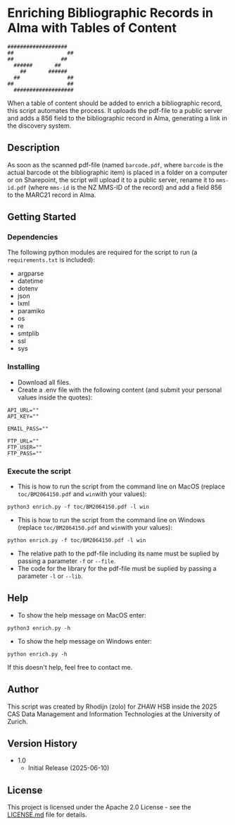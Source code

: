 # Enriching Bibliographic Records in Alma with Tables of Content
```
###################
##                 ##
##               ##
  ######       ##
    ##       ######
  ##               ##
##                 ##
  ###################
```
When a table of content should be added to enrich a bibliographic record, this script automates the process. It uploads the pdf-file to a public server and adds a 856 field to the bibliographic record in Alma, generating a link in the discovery system.

## Description

As soon as the scanned pdf-file (named `barcode.pdf`, where `barcode` is the actual barcode ot the bibliographic item) is placed in a folder on a computer or on Sharepoint, the script will upload it to a public server, rename it to `mms-id.pdf` (where `mms-id` is the NZ MMS-ID of the record) and add a field 856 to the MARC21 record in Alma.

## Getting Started

### Dependencies

The following python modules are required for the script to run (a `requirements.txt` is included):
* argparse
* datetime
* dotenv
* json
* lxml
* paramiko
* os
* re
* smtplib
* ssl
* sys

### Installing

* Download all files.
* Create a .env file with the following content (and submit your personal values inside the quotes):
```
API_URL=""
API_KEY=""

EMAIL_PASS=""

FTP_URL=""
FTP_USER=""
FTP_PASS=""
```

### Execute the script

* This is how to run the script from the command line on MacOS (replace `toc/BM2064150.pdf` and `win`with your values):
```
python3 enrich.py -f toc/BM2064150.pdf -l win
```
* This is how to run the script from the command line on Windows (replace `toc/BM2064150.pdf` and `win`with your values):
```
python enrich.py -f toc/BM2064150.pdf -l win
```
* The relative path to the pdf-file including its name must be suplied by passing a parameter `-f` or `--file`.
* The code for the library for the pdf-file must be suplied by passing a parameter `-l` or `--lib`.

## Help

* To show the help message on MacOS enter:
```
python3 enrich.py -h
```
* To show the help message on Windows enter:
```
python enrich.py -h
```
If this doesn't help, feel free to contact me.

## Author

This script was created by Rhodijn (zolo) for ZHAW HSB inside the 2025 CAS Data Management and Information Technologies at the University of Zurich.

## Version History

* 1.0
    * Initial Release (2025-06-10)

## License

This project is licensed under the Apache 2.0 License - see the [LICENSE.md](https://github.com/rhodijn/toc/blob/main/LICENSE.md) file for details.
